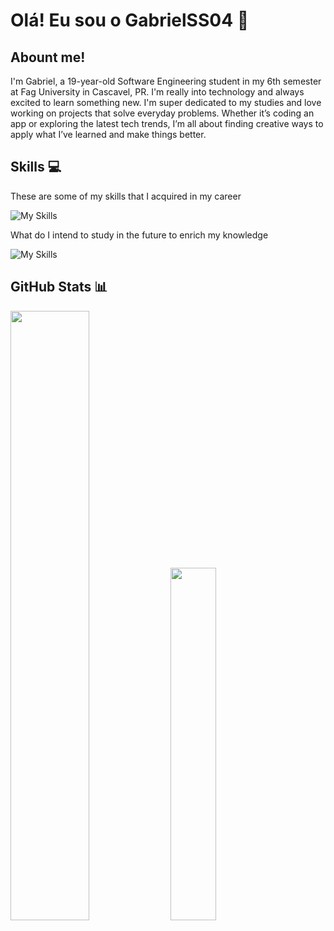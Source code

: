 # Olá! Eu sou o GabrielSS04 👋

## Abount me!

I'm Gabriel, a 19-year-old Software Engineering student in my 6th semester at Fag University in Cascavel, PR. I'm really into technology and always excited to learn something new. I'm super dedicated to my studies and love working on projects that solve everyday problems. Whether it’s coding an app or exploring the latest tech trends, I’m all about finding creative ways to apply what I’ve learned and make things better.

## Skills :computer:

These are some of my skills that I acquired in my career

![My Skills](https://skillicons.dev/icons?i=js,html,css,java,spring,nodejs,postgres,figma,github,git,vscode,idea)

What do I intend to study in the future to enrich my knowledge

![My Skills](https://skillicons.dev/icons?i=rabbitmq,ts,react,vue,angular,docker,linux)



## GitHub Stats :bar_chart:

 <img width="50%" src="https://github-readme-stats.vercel.app/api?username=GabrielSS04&show_icons=true&include_all_commits=true&count_private=true&theme=tokyonight"> <img width="38%" src="https://github-readme-stats.vercel.app/api/top-langs/?username=anuraghazra&layout=compact&theme=tokyonight">



